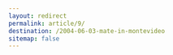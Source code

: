 ```yaml
---
layout: redirect
permalink: article/9/
destination: /2004-06-03-mate-in-montevideo
sitemap: false
---
```

